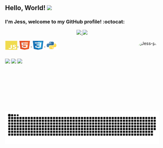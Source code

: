 ## Hello, World! <img width="25" src="https://raw.githubusercontent.com/TheDudeThatCode/TheDudeThatCode/master/Assets/Earth.gif">
### I'm Jess, welcome to my GitHub profile! :octocat: 


<div align="center">
  <a href="https://github.com/jessicamfelix">
  <img height="180em" src="https://github-readme-stats.vercel.app/api?username=jessicamfelix&show_icons=true&theme=dark&include_all_commits=true&count_private=true"/>
  <img height="180em" src="https://github-readme-stats.vercel.app/api/top-langs/?username=jessicamfelix&layout=compact&langs_count=7&theme=dark"/>
</div>

  
  <div style="display: inline_block"><br>
  <img align="center" alt="Rafa-Js" height="30" width="40" src="https://raw.githubusercontent.com/devicons/devicon/master/icons/javascript/javascript-plain.svg">
  <img align="center" alt="Rafa-HTML" height="30" width="40" src="https://raw.githubusercontent.com/devicons/devicon/master/icons/html5/html5-original.svg">
  <img align="center" alt="Rafa-CSS" height="30" width="40" src="https://raw.githubusercontent.com/devicons/devicon/master/icons/css3/css3-original.svg">
  <img align="center" alt="Rafa-Python" height="30" width="40" src="https://raw.githubusercontent.com/devicons/devicon/master/icons/python/python-original.svg">
    <img align="right" alt="Jess-pic" height="232" style="border-radius:50px;" src="[https://user-images.githubusercontent.com/99706540/186020297-daaf3bc5-cea3-435c-b1c6-7b59ef1b4627.png](https://play.google.com/store/apps/details?id=com.wastickerappsmemoji.memojistickers.emojiiphone.stickersforwhatsapp&hl=pt&gl=US)"
>
</div>
  
  ##
     
<div> 
  <a href="https://instagram.com/bruxadearruda" target="_blank"><img src="https://img.shields.io/badge/-Instagram-%23E4405F?style=for-the-badge&logo=instagram&logoColor=white" target="_blank"></a>
  <a href = "mailto:jessicamfelix@gmail.com"><img src="https://img.shields.io/badge/-Gmail-%23333?style=for-the-badge&logo=gmail&logoColor=white" target="_blank"></a>
  <a href="https://www.linkedin.com/in/jessicamfelix" target="_blank"><img src="https://img.shields.io/badge/-LinkedIn-%230077B5?style=for-the-badge&logo=linkedin&logoColor=white" target="_blank"></a> 
 
  ![Snake animation](https://github.com/jessicamfelix/jessicamfelix/blob/output/github-contribution-grid-snake.svg)
 
</div>
